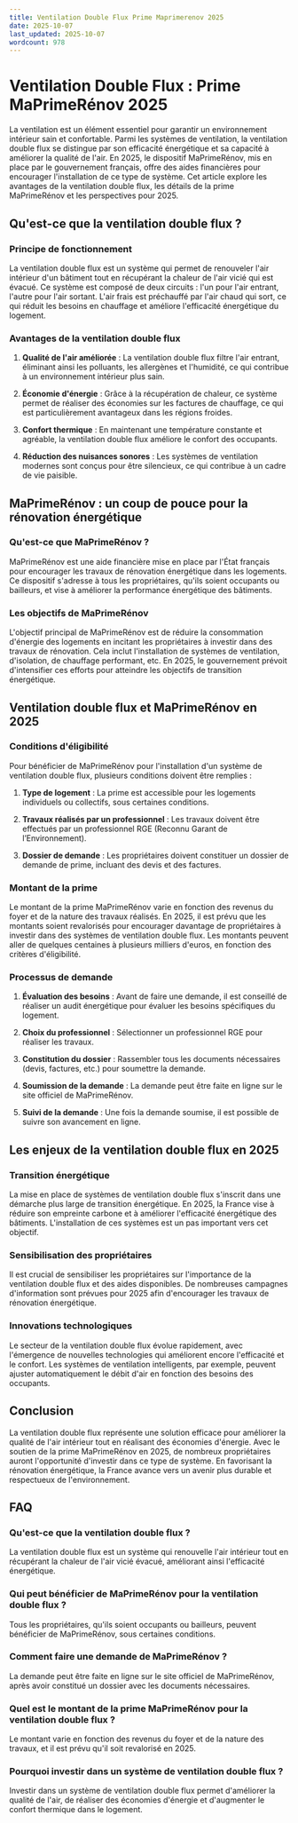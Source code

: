 ```yaml
---
title: Ventilation Double Flux Prime Maprimerenov 2025
date: 2025-10-07
last_updated: 2025-10-07
wordcount: 978
---
```


# Ventilation Double Flux : Prime MaPrimeRénov 2025

La ventilation est un élément essentiel pour garantir un environnement intérieur sain et confortable. Parmi les systèmes de ventilation, la ventilation double flux se distingue par son efficacité énergétique et sa capacité à améliorer la qualité de l'air. En 2025, le dispositif MaPrimeRénov, mis en place par le gouvernement français, offre des aides financières pour encourager l'installation de ce type de système. Cet article explore les avantages de la ventilation double flux, les détails de la prime MaPrimeRénov et les perspectives pour 2025.

## Qu'est-ce que la ventilation double flux ?

### Principe de fonctionnement

La ventilation double flux est un système qui permet de renouveler l'air intérieur d'un bâtiment tout en récupérant la chaleur de l'air vicié qui est évacué. Ce système est composé de deux circuits : l'un pour l'air entrant, l'autre pour l'air sortant. L'air frais est préchauffé par l'air chaud qui sort, ce qui réduit les besoins en chauffage et améliore l'efficacité énergétique du logement.

### Avantages de la ventilation double flux

1. **Qualité de l'air améliorée** : La ventilation double flux filtre l'air entrant, éliminant ainsi les polluants, les allergènes et l'humidité, ce qui contribue à un environnement intérieur plus sain.
   
2. **Économie d'énergie** : Grâce à la récupération de chaleur, ce système permet de réaliser des économies sur les factures de chauffage, ce qui est particulièrement avantageux dans les régions froides.

3. **Confort thermique** : En maintenant une température constante et agréable, la ventilation double flux améliore le confort des occupants.

4. **Réduction des nuisances sonores** : Les systèmes de ventilation modernes sont conçus pour être silencieux, ce qui contribue à un cadre de vie paisible.

## MaPrimeRénov : un coup de pouce pour la rénovation énergétique

### Qu'est-ce que MaPrimeRénov ?

MaPrimeRénov est une aide financière mise en place par l'État français pour encourager les travaux de rénovation énergétique dans les logements. Ce dispositif s'adresse à tous les propriétaires, qu'ils soient occupants ou bailleurs, et vise à améliorer la performance énergétique des bâtiments.

### Les objectifs de MaPrimeRénov

L'objectif principal de MaPrimeRénov est de réduire la consommation d'énergie des logements en incitant les propriétaires à investir dans des travaux de rénovation. Cela inclut l'installation de systèmes de ventilation, d'isolation, de chauffage performant, etc. En 2025, le gouvernement prévoit d'intensifier ces efforts pour atteindre les objectifs de transition énergétique.

## Ventilation double flux et MaPrimeRénov en 2025

### Conditions d'éligibilité

Pour bénéficier de MaPrimeRénov pour l'installation d'un système de ventilation double flux, plusieurs conditions doivent être remplies :

1. **Type de logement** : La prime est accessible pour les logements individuels ou collectifs, sous certaines conditions.

2. **Travaux réalisés par un professionnel** : Les travaux doivent être effectués par un professionnel RGE (Reconnu Garant de l’Environnement).

3. **Dossier de demande** : Les propriétaires doivent constituer un dossier de demande de prime, incluant des devis et des factures.

### Montant de la prime

Le montant de la prime MaPrimeRénov varie en fonction des revenus du foyer et de la nature des travaux réalisés. En 2025, il est prévu que les montants soient revalorisés pour encourager davantage de propriétaires à investir dans des systèmes de ventilation double flux. Les montants peuvent aller de quelques centaines à plusieurs milliers d'euros, en fonction des critères d'éligibilité.

### Processus de demande

1. **Évaluation des besoins** : Avant de faire une demande, il est conseillé de réaliser un audit énergétique pour évaluer les besoins spécifiques du logement.

2. **Choix du professionnel** : Sélectionner un professionnel RGE pour réaliser les travaux.

3. **Constitution du dossier** : Rassembler tous les documents nécessaires (devis, factures, etc.) pour soumettre la demande.

4. **Soumission de la demande** : La demande peut être faite en ligne sur le site officiel de MaPrimeRénov.

5. **Suivi de la demande** : Une fois la demande soumise, il est possible de suivre son avancement en ligne.

## Les enjeux de la ventilation double flux en 2025

### Transition énergétique

La mise en place de systèmes de ventilation double flux s'inscrit dans une démarche plus large de transition énergétique. En 2025, la France vise à réduire son empreinte carbone et à améliorer l'efficacité énergétique des bâtiments. L'installation de ces systèmes est un pas important vers cet objectif.

### Sensibilisation des propriétaires

Il est crucial de sensibiliser les propriétaires sur l'importance de la ventilation double flux et des aides disponibles. De nombreuses campagnes d'information sont prévues pour 2025 afin d'encourager les travaux de rénovation énergétique.

### Innovations technologiques

Le secteur de la ventilation double flux évolue rapidement, avec l'émergence de nouvelles technologies qui améliorent encore l'efficacité et le confort. Les systèmes de ventilation intelligents, par exemple, peuvent ajuster automatiquement le débit d'air en fonction des besoins des occupants.

## Conclusion

La ventilation double flux représente une solution efficace pour améliorer la qualité de l'air intérieur tout en réalisant des économies d'énergie. Avec le soutien de la prime MaPrimeRénov en 2025, de nombreux propriétaires auront l'opportunité d'investir dans ce type de système. En favorisant la rénovation énergétique, la France avance vers un avenir plus durable et respectueux de l'environnement.

## FAQ

### Qu'est-ce que la ventilation double flux ?

La ventilation double flux est un système qui renouvelle l'air intérieur tout en récupérant la chaleur de l'air vicié évacué, améliorant ainsi l'efficacité énergétique.

### Qui peut bénéficier de MaPrimeRénov pour la ventilation double flux ?

Tous les propriétaires, qu'ils soient occupants ou bailleurs, peuvent bénéficier de MaPrimeRénov, sous certaines conditions.

### Comment faire une demande de MaPrimeRénov ?

La demande peut être faite en ligne sur le site officiel de MaPrimeRénov, après avoir constitué un dossier avec les documents nécessaires.

### Quel est le montant de la prime MaPrimeRénov pour la ventilation double flux ?

Le montant varie en fonction des revenus du foyer et de la nature des travaux, et il est prévu qu'il soit revalorisé en 2025.

### Pourquoi investir dans un système de ventilation double flux ?

Investir dans un système de ventilation double flux permet d'améliorer la qualité de l'air, de réaliser des économies d'énergie et d'augmenter le confort thermique dans le logement.